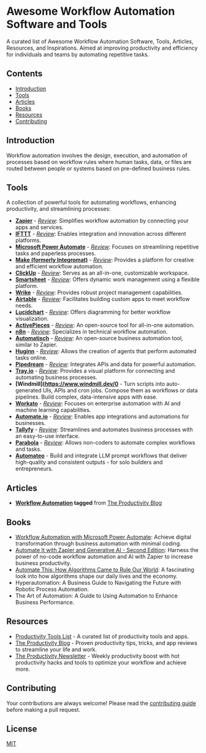 # Awesome Workflow Automation Software and Tools

A curated list of Awesome Workflow Automation Software, Tools, Articles, Resources, and Inspirations. Aimed at improving productivity and efficiency for individuals and teams by automating repetitive tasks.

## Contents
- [Introduction](#introduction)
- [Tools](#tools)
- [Articles](#articles)
- [Books](#books)
- [Resources](#resources)
- [Contributing](#contributing)

## Introduction
Workflow automation involves the design, execution, and automation of processes based on workflow rules where human tasks, data, or files are routed between people or systems based on pre-defined business rules.

## Tools
A collection of powerful tools for automating workflows, enhancing productivity, and streamlining processes:

- **[Zapier](https://zapier.com/)** - *[Review](https://productivity.directory/zapier)*: Simplifies workflow automation by connecting your apps and services.
- **[IFTTT](https://ifttt.com/)** - *[Review](https://productivity.directory/ifttt)*: Enables integration and innovation across different platforms.
- **[Microsoft Power Automate](https://flow.microsoft.com/)** - *[Review](https://productivity.directory/microsoft-power-automate)*: Focuses on streamlining repetitive tasks and paperless processes.
- **[Make (formerly Integromat)](https://www.make.com/)** - *[Review](https://productivity.directory/make)*: Provides a platform for creative and efficient workflow automation.
- **[ClickUp](https://clickup.com/)** - *[Review](https://productivity.directory/clickup)*: Serves as an all-in-one, customizable workspace.
- **[Smartsheet](https://www.smartsheet.com/)** - *[Review](https://productivity.directory/smartsheet)*: Offers dynamic work management using a flexible platform.
- **[Wrike](https://www.wrike.com/)** - *[Review](https://productivity.directory/wrike)*: Provides robust project management capabilities.
- **[Airtable](https://airtable.com/)** - *[Review](https://productivity.directory/airtable)*: Facilitates building custom apps to meet workflow needs.
- **[Lucidchart](https://www.lucidchart.com/)** - *[Review](https://productivity.directory/lucidchart)*: Offers diagramming for better workflow visualization.
- **[ActivePieces](https://www.activepieces.com/)** - *[Review](https://productivity.directory/activepieces)*: An open-source tool for all-in-one automation.
- **[n8n](https://n8n.io/)** - *[Review](https://productivity.directory/n8n)*: Specializes in technical workflow automation.
- **[Automatisch](https://automatisch.io/)** - *[Review](https://productivity.directory/automatisch)*: An open-source business automation tool, similar to Zapier.
- **[Huginn](https://github.com/huginn/huginn)** - *[Review](https://productivity.directory/huginn)*: Allows the creation of agents that perform automated tasks online.
- **[Pipedream](https://pipedream.com/)** - *[Review](https://productivity.directory/pipedream)*: Integrates APIs and data for powerful automation.
- **[Tray.io](https://tray.io/)** - *[Review](https://productivity.directory/tray-io)*: Provides a visual platform for connecting and automating business processes.
- **[Windmill](https://www.windmill.dev/0** - Turn scripts into auto-generated UIs, APIs and cron jobs. Compose them as workflows or data pipelines. Build complex, data-intensive apps with ease.
- **[Workato](https://www.workato.com/)** - *[Review](https://productivity.directory/workato)*: Focuses on enterprise automation with AI and machine learning capabilities.
- **[Automate.io](https://automate.io/)** - *[Review](https://productivity.directory/automate-io)*: Enables app integrations and automations for businesses.
- **[Tallyfy](https://tallyfy.com/)** - *[Review](https://productivity.directory/tallyfy)*: Streamlines and automates business processes with an easy-to-use interface.
- **[Parabola](https://parabola.io/)** - *[Review](https://productivity.directory/parabola)*: Allows non-coders to automate complex workflows and tasks.
- **[Automateo](https://automateo.app)** - Build and integrate LLM prompt workflows that deliver high-quality and consistent outputs - for solo builders and entrepreneurs.

## Articles
- **[Workflow Automation](https://blog.productivity.directory/tagged/workflow-automation) tagged** from [The Productivity Blog](https://blog.productivity.directory/)

## Books
- [Workflow Automation with Microsoft Power Automate](https://www.amazon.com/Workflow-Automation-Microsoft-Power-Automate/dp/1839213795): Achieve digital transformation through business automation with minimal coding.
- [Automate It with Zapier and Generative AI - Second Edition](https://www.amazon.com/Automate-Zapier-Generative-automation-productivity/dp/1803239840/): Harness the power of no-code workflow automation and AI with Zapier to increase business productivity.
- [Automate This: How Algorithms Came to Rule Our World](https://www.amazon.com/Automate-This-Algorithms-Plattner-Sept/dp/1591844924): A fascinating look into how algorithms shape our daily lives and the economy.
- Hyperautomation: A Business Guide to Navigating the Future with Robotic Process Automation.
- The Art of Automation: A Guide to Using Automation to Enhance Business Performance.

## Resources
- [Productivity Tools List](https://productivity.directory) - A curated list of productivity tools and apps.
- [The Productivity Blog](https://blog.productivity.directory) - Proven productivity tips, tricks, and app reviews to streamline your life and work.
- [The Productivity Newsletter](https://newsletter.productivity.directory) - Weekly productivity boost with hot productivity hacks and tools to optimize your workflow and achieve more.

## Contributing
Your contributions are always welcome! Please read the [contributing guide](CONTRIBUTING.md) before making a pull request.

## License
[MIT](LICENSE.md)

